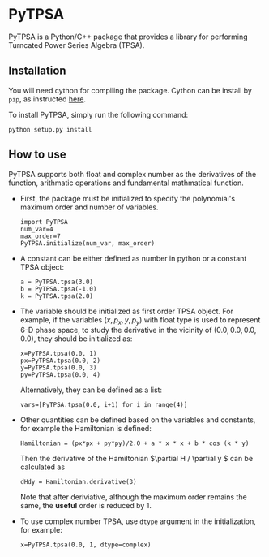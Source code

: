 # PyTPSA

PyTPSA is a Python/C++ package that provides a library for performing Turncated Power Series Algebra (TPSA).  

## Installation

You will need cython for compiling the package.  Cython can be install by `pip`, as instructed [here](https://cython.readthedocs.io/en/stable/src/quickstart/install.html).

To install PyTPSA, simply run the following command:

```
python setup.py install
```

## How to use

PyTPSA supports both float and complex number as the derivatives of the function, arithmatic operations and fundamental mathmatical function.

* First, the package must be initialized to specify the polynomial's maximum order and number of variables.

    ```
    import PyTPSA
    num_var=4
    max_order=7
    PyTPSA.initialize(num_var, max_order)
    ```

* A constant can be either defined as number in python or a constant TPSA object:
    ```
    a = PyTPSA.tpsa(3.0)
    b = PyTPSA.tpsa(-1.0)
    k = PyTPSA.tpsa(2.0)
    ```

* The variable should be initialized as first order TPSA object.  For example, if the variables $(x, p_x, y, p_y)$ with float type is used to represent 6-D phase space, to study the derivative in the vicinity of $(0.0, 0.0, 0.0, 0.0)$, they should be initialized as:

    ```
    x=PyTPSA.tpsa(0.0, 1)
    px=PyTPSA.tpsa(0.0, 2)
    y=PyTPSA.tpsa(0.0, 3)
    py=PyTPSA.tpsa(0.0, 4)
    ```

    Alternatively, they can be defined as a list:

    ```
    vars=[PyTPSA.tpsa(0.0, i+1) for i in range(4)]
    ```

* Other quantities can be defined based on the variables and constants, for example the Hamiltonian is defined:
    ```
    Hamiltonian = (px*px + py*py)/2.0 + a * x * x + b * cos (k * y)
    ```

    Then the derivative of the Hamiltonian $\partial H / \partial y $ can be calculated as
    ```
    dHdy = Hamiltonian.derivative(3)
    ```
    Note that after deriviative, although the maximum order remains the same, the **useful** order is reduced by 1.

* To use complex number TPSA, use `dtype` argument in the initialization, for example:
    ```
    x=PyTPSA.tpsa(0.0, 1, dtype=complex)
    ```


